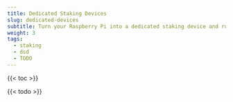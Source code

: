 ```yaml
---
title: Dedicated Staking Devices
slug: dedicated-devices
subtitle: Turn your Raspberry Pi into a dedicated staking device and run a full node of Particl's blockchain
weight: 3
tags:
  - staking
  - dsd
  - TODO
---
```


{{< toc >}}

{{< todo >}}